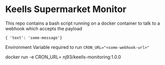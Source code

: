 # Keells Supermarket Monitor

This repo contains a bash script running on a docker container to talk to a webhook which accepts the payload
```
{ 'text': 'some-message'}
```

Environment Variable required to run
```CRON_URL="<some-webhook-url>"```

docker run -e CRON_URL=<your-webhook> nj93/keells-monitoring:1.0.0